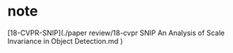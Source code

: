# note

[18-CVPR-SNIP](./paper review/18-cvpr SNIP An Analysis of Scale Invariance in Object Detection.md )

